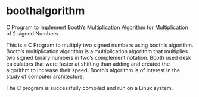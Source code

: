 # boothalgorithm
C Program to Implement Booth’s Multiplication Algorithm for Multiplication of 2 signed Numbers

This is a C Program to multiply two signed numbers using booth’s algorithm. Booth’s multiplication algorithm is a multiplication algorithm that multiplies two signed binary numbers in two’s complement notation. Booth used desk calculators that were faster at shifting than adding and created the algorithm to increase their speed. Booth’s algorithm is of interest in the study of computer architecture.

The C program is successfully compiled and run on a Linux system. 
